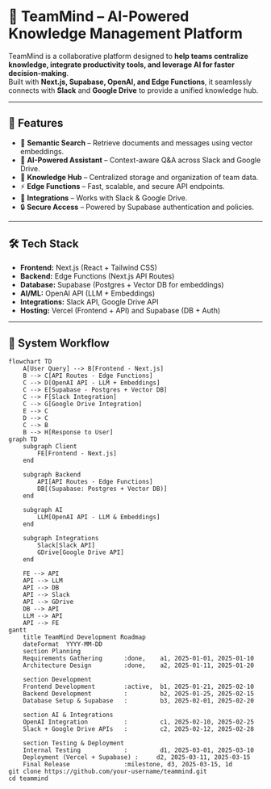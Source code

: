 # 🧠 TeamMind – AI-Powered Knowledge Management Platform

TeamMind is a collaborative platform designed to **help teams centralize knowledge, integrate productivity tools, and leverage AI for faster decision-making**.  
Built with **Next.js, Supabase, OpenAI, and Edge Functions**, it seamlessly connects with **Slack** and **Google Drive** to provide a unified knowledge hub.

---

## 🚀 Features
- 🔎 **Semantic Search** – Retrieve documents and messages using vector embeddings.  
- 🧠 **AI-Powered Assistant** – Context-aware Q&A across Slack and Google Drive.  
- 📂 **Knowledge Hub** – Centralized storage and organization of team data.  
- ⚡ **Edge Functions** – Fast, scalable, and secure API endpoints.  
- 🔗 **Integrations** – Works with Slack & Google Drive.  
- 🔒 **Secure Access** – Powered by Supabase authentication and policies.  

---

## 🛠️ Tech Stack
- **Frontend:** Next.js (React + Tailwind CSS)  
- **Backend:** Edge Functions (Next.js API Routes)  
- **Database:** Supabase (Postgres + Vector DB for embeddings)  
- **AI/ML:** OpenAI API (LLM + Embeddings)  
- **Integrations:** Slack API, Google Drive API  
- **Hosting:** Vercel (Frontend + API) and Supabase (DB + Auth)  

---

## 🔄 System Workflow

```mermaid
flowchart TD
    A[User Query] --> B[Frontend - Next.js]
    B --> C[API Routes - Edge Functions]
    C --> D[OpenAI API - LLM + Embeddings]
    C --> E[Supabase - Postgres + Vector DB]
    C --> F[Slack Integration]
    C --> G[Google Drive Integration]
    E --> C
    D --> C
    C --> B
    B --> H[Response to User]
graph TD
    subgraph Client
        FE[Frontend - Next.js]
    end
    
    subgraph Backend
        API[API Routes - Edge Functions]
        DB[(Supabase: Postgres + Vector DB)]
    end
    
    subgraph AI
        LLM[OpenAI API - LLM & Embeddings]
    end
    
    subgraph Integrations
        Slack[Slack API]
        GDrive[Google Drive API]
    end
    
    FE --> API
    API --> LLM
    API --> DB
    API --> Slack
    API --> GDrive
    DB --> API
    LLM --> API
    API --> FE
gantt
    title TeamMind Development Roadmap
    dateFormat  YYYY-MM-DD
    section Planning
    Requirements Gathering      :done,    a1, 2025-01-01, 2025-01-10
    Architecture Design         :done,    a2, 2025-01-11, 2025-01-20
    
    section Development
    Frontend Development        :active,  b1, 2025-01-21, 2025-02-10
    Backend Development         :         b2, 2025-01-25, 2025-02-15
    Database Setup & Supabase   :         b3, 2025-02-01, 2025-02-20
    
    section AI & Integrations
    OpenAI Integration          :         c1, 2025-02-10, 2025-02-25
    Slack + Google Drive APIs   :         c2, 2025-02-12, 2025-02-28
    
    section Testing & Deployment
    Internal Testing            :         d1, 2025-03-01, 2025-03-10
    Deployment (Vercel + Supabase) :     d2, 2025-03-11, 2025-03-15
    Final Release               :milestone, d3, 2025-03-15, 1d
git clone https://github.com/your-username/teammind.git
cd teammind
